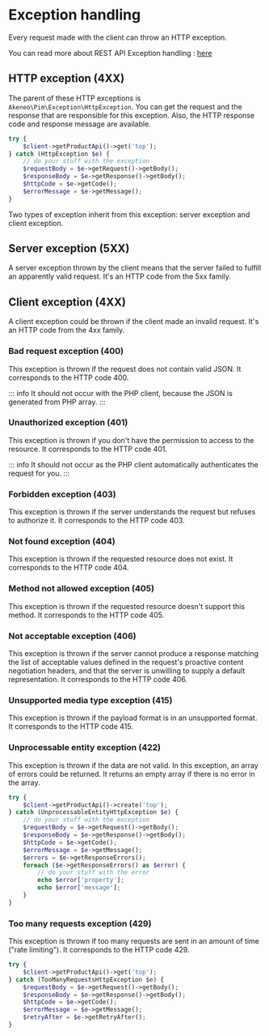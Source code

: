 # Exception handling

Every request made with the client can throw an HTTP exception.

You can read more about REST API Exception handling : [here](https://api.akeneo.com/documentation/responses.html#)

## HTTP exception (4XX)

The parent of these HTTP exceptions is `Akeneo\Pim\Exception\HttpException`.
You can get the request and the response that are responsible for this exception. Also, the HTTP response code and response message are available.
 
```php
try {
    $client->getProductApi()->get('top');
} catch (HttpException $e) {
    // do your stuff with the exception
    $requestBody = $e->getRequest()->getBody();
    $responseBody = $e->getResponse()->getBody();
    $httpCode = $e->getCode(); 
    $errorMessage = $e->getMessage(); 
}
```

 
Two types of exception inherit from this exception: server exception and client exception.

## Server exception (5XX)

A server exception thrown by the client means that the server failed to fulfill an apparently valid request.
It's an HTTP code from the 5xx family.

## Client exception (4XX)

A client exception could be thrown if the client made an invalid request.
It's an HTTP code from the 4xx family.

### Bad request exception (400)

This exception is thrown if the request does not contain valid JSON. It corresponds to the HTTP code 400.

::: info
It should not occur with the PHP client, because the JSON is generated from PHP array.
:::

### Unauthorized exception (401)

This exception is thrown if you don't have the permission to access to the resource. It corresponds to the HTTP code 401.

::: info
It should not occur as the PHP client automatically authenticates the request for you.
:::

### Forbidden exception (403)

This exception is thrown if the server understands the request but refuses to authorize it.
It corresponds to the HTTP code 403.

### Not found exception (404)

This exception is thrown if the requested resource does not exist. It corresponds to the HTTP code 404.

### Method not allowed exception (405)

This exception is thrown if the requested resource doesn't support this method. It corresponds to the HTTP code 405.

### Not acceptable exception (406)

This exception is thrown if the server cannot produce a response matching the list of acceptable values defined in the
request's proactive content negotiation headers, and that the server is unwilling to supply a default representation.
It corresponds to the HTTP code 406.

### Unsupported media type exception (415)

This exception is thrown if the payload format is in an unsupported format. It corresponds to the HTTP code 415.

### Unprocessable entity exception (422)

This exception is thrown if the data are not valid. In this exception, an array of errors could be returned.
It returns an empty array if there is no error in the array.

```php
try {
    $client->getProductApi()->create('top');
} catch (UnprocessableEntityHttpException $e) {
    // do your stuff with the exception
    $requestBody = $e->getRequest()->getBody();
    $responseBody = $e->getResponse()->getBody();
    $httpCode = $e->getCode(); 
    $errorMessage = $e->getMessage(); 
    $errors = $e->getResponseErrors();
    foreach ($e->getResponseErrors() as $error) {
        // do your stuff with the error
        echo $error['property'];
        echo $error['message'];
    }
}
```

### Too many requests exception (429)

This exception is thrown if too many requests are sent in an amount of time ("rate limiting").
It corresponds to the HTTP code 429.

```php
try {
    $client->getProductApi()->get('top');
} catch (TooManyRequestsHttpException $e) {
    $requestBody = $e->getRequest()->getBody();
    $responseBody = $e->getResponse()->getBody();
    $httpCode = $e->getCode();
    $errorMessage = $e->getMessage();
    $retryAfter = $e->getRetryAfter();
}
```